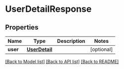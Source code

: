 # UserDetailResponse

## Properties
Name | Type | Description | Notes
------------ | ------------- | ------------- | -------------
**user** | [**UserDetail**](UserDetail.md) |  | [optional] 

[[Back to Model list]](../README.md#documentation-for-models) [[Back to API list]](../README.md#documentation-for-api-endpoints) [[Back to README]](../README.md)


